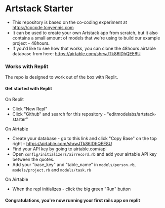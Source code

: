 # Artstack Starter
- This repository is based on the co-coding experiment at https://cocode.tonyennis.com
- It can be used to create your own Artstack app from scratch, but it also contains a small amount of models that we're using to build our example project - 48hours. 
- If you'd like to see how that works, you can clone the 48hours airtable database from here: https://airtable.com/shrwJTk86IDhQEE8U

### Works with Replit
The repo is designed to work out of the box with Replit. 

#### Get started with Replit

On Replit
- Click "New Repl"
- Click "Github" and search for this repository - "editmodelabs/artstack-starter"

On Airtable
- Create your database - go to this link and click "Copy Base" on the top right - https://airtable.com/shrwJTk86IDhQEE8U
- Find your API key by going to airtable.com/api
- Open `config/initializers/airrecord.rb` and add your airtable API key between the quotes.
- Add your "base_key" and "table_name" in `models/person.rb`, `models/project.rb` and `models/task.rb` 

On Airtable
- When the repl initializes - click the big green "Run" button

#### Congratulations, you're now running your first rails app on replit
